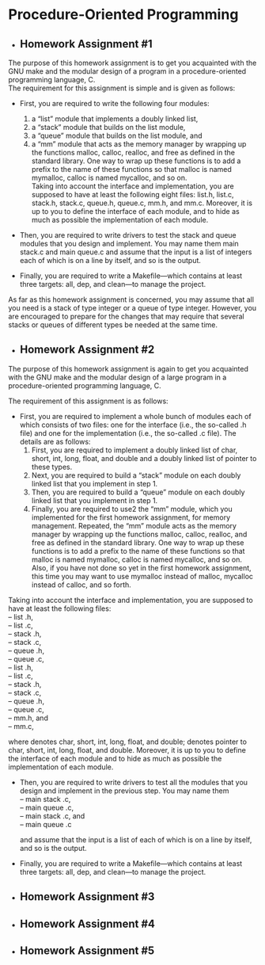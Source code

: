 # Procedure-Oriented Programming

* ## Homework Assignment #1
The purpose of this homework assignment is to get you acquainted with the GNU make and the modular design
of a program in a procedure-oriented programming language, C.  
The requirement for this assignment is simple and is given as follows:
  * First, you are required to write the following four modules:
    1. a “list” module that implements a doubly linked list,
    2. a “stack” module that builds on the list module,
    3. a “queue” module that builds on the list module, and
    4. a “mm” module that acts as the memory manager by wrapping up the functions malloc, calloc,
    realloc, and free as defined in the standard library. One way to wrap up these functions is to
    add a prefix to the name of these functions so that malloc is named mymalloc, calloc is named
    mycalloc, and so on.  
    Taking into account the interface and implementation, you are supposed to have at least the following eight
    files: list.h, list.c, stack.h, stack.c, queue.h, queue.c, mm.h, and mm.c. Moreover, it
    is up to you to define the interface of each module, and to hide as much as possible the implementation of
    each module.
    
  * Then, you are required to write drivers to test the stack and queue modules that you design and implement.
  You may name them main stack.c and main queue.c and assume that the input is a list of integers
  each of which is on a line by itself, and so is the output.
  
  * Finally, you are required to write a Makefile—which contains at least three targets: all, dep, and clean—to
  manage the project.  

As far as this homework assignment is concerned, you may assume that all you need is a stack of type integer
or a queue of type integer. However, you are encouraged to prepare for the changes that may require that several
stacks or queues of different types be needed at the same time.

* ## Homework Assignment #2
The purpose of this homework assignment is again to get you acquainted with the GNU make and the modular
design of a large program in a procedure-oriented programming language, C.

The requirement of this assignment is as follows:

  * First, you are required to implement a whole bunch of modules each of which consists of two files: one for
    the interface (i.e., the so-called .h file) and one for the implementation (i.e., the so-called .c file). The
    details are as follows:
      1. First, you are required to implement a doubly linked list of char, short, int, long, float, and
      double and a doubly linked list of pointer to these types.
      2. Next, you are required to build a “stack” module on each doubly linked list that you implement in
      step 1.
      3. Then, you are required to build a “queue” module on each doubly linked list that you implement in
      step 1.
      4. Finally, you are required to use2
      the “mm” module, which you implemented for the first homework
      assignment, for memory management. Repeated, the “mm” module acts as the memory manager
      by wrapping up the functions malloc, calloc, realloc, and free as defined in the standard
      library. One way to wrap up these functions is to add a prefix to the name of these functions so that
      malloc is named mymalloc, calloc is named mycalloc, and so on. Also, if you have not
      done so yet in the first homework assignment, this time you may want to use mymalloc instead of
      malloc, mycalloc instead of calloc, and so forth.
      
  Taking into account the interface and implementation, you are supposed to have at least the following files:  
   – list <type>.h,  
   – list <type>.c,  
   – stack <type>.h,  
   – stack <type>.c,  
   – queue <type>.h,  
   – queue <type>.c,  
   – list <ptr to type>.h,  
   – list <ptr to type>.c,  
   – stack <ptr to type>.h,  
   – stack <ptr to type>.c,  
   – queue <ptr to type>.h,  
   – queue <ptr to type>.c,  
   – mm.h, and  
   – mm.c,  

  where <type> denotes char, short, int, long, float, and double; <ptr to type> denotes
  pointer to char, short, int, long, float, and double. Moreover, it is up to you to define the
  interface of each module and to hide as much as possible the implementation of each module.

* Then, you are required to write drivers to test all the modules that you design and implement in the previous
step. You may name them  
  – main stack <type>.c,  
  – main queue <type>.c,  
  – main stack <ptr to type>.c, and  
  – main queue <ptr to type>.c  
  
  and assume that the input is a list of <type> each of which is on a line by itself, and so is the output.

* Finally, you are required to write a Makefile—which contains at least three targets: all, dep, and clean—to
manage the project.
* ## Homework Assignment #3
 
* ## Homework Assignment #4

* ## Homework Assignment #5
